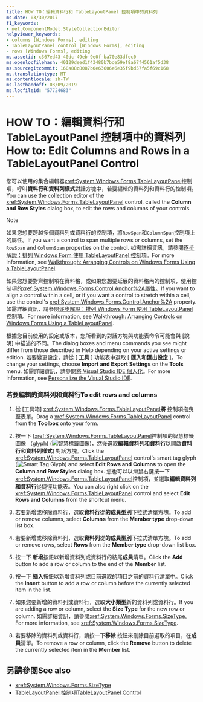 ```yaml
---
title: HOW TO：編輯資料行和 TableLayoutPanel 控制項中的資料列
ms.date: 03/30/2017
f1_keywords:
- net.ComponentModel.StyleCollectionEditor
helpviewer_keywords:
- columns [Windows Forms], editing
- TableLayoutPanel control [Windows Forms], editing
- rows [Windows Forms], editing
ms.assetid: c367ed43-40dc-49eb-9e0f-ba70e83dfec0
ms.openlocfilehash: 40129deed1f43480b7bde59ef8a67f4561af5d38
ms.sourcegitcommit: 160a88c8087b0e63606e6e35f9bd57fa5f69c168
ms.translationtype: MT
ms.contentlocale: zh-TW
ms.lasthandoff: 03/09/2019
ms.locfileid: "57724683"
---
```

# <a name="how-to-edit-columns-and-rows-in-a-tablelayoutpanel-control"></a><span data-ttu-id="782cb-102">HOW TO：編輯資料行和 TableLayoutPanel 控制項中的資料列</span><span class="sxs-lookup"><span data-stu-id="782cb-102">How to: Edit Columns and Rows in a TableLayoutPanel Control</span></span>
<span data-ttu-id="782cb-103">您可以使用的集合編輯器<xref:System.Windows.Forms.TableLayoutPanel>控制項，呼叫**資料行和資料列樣式**對話方塊中，若要編輯的資料列和資料行的控制項。</span><span class="sxs-lookup"><span data-stu-id="782cb-103">You can use the collection editor of the <xref:System.Windows.Forms.TableLayoutPanel> control, called the **Column and Row Styles** dialog box, to edit the rows and columns of your controls.</span></span>  
  
> [!NOTE]
>  <span data-ttu-id="782cb-104">如果您想要跨越多個資料列或資料行的控制項，將`RowSpan`和`ColumnSpan`控制項上的屬性。</span><span class="sxs-lookup"><span data-stu-id="782cb-104">If you want a control to span multiple rows or columns, set the `RowSpan` and `ColumnSpan` properties on the control.</span></span> <span data-ttu-id="782cb-105">如需詳細資訊，請參閱[逐步解說：排列 Windows Form 使用 TableLayoutPanel 控制項](walkthrough-arranging-controls-on-windows-forms-using-a-tablelayoutpanel.md)。</span><span class="sxs-lookup"><span data-stu-id="782cb-105">For more information, see [Walkthrough: Arranging Controls on Windows Forms Using a TableLayoutPanel](walkthrough-arranging-controls-on-windows-forms-using-a-tablelayoutpanel.md).</span></span>  
>   
>  <span data-ttu-id="782cb-106">如果您想要對齊控制項在資料格，或如果您想要延展的資料格內的控制項，使用控制項的<xref:System.Windows.Forms.Control.Anchor%2A>屬性。</span><span class="sxs-lookup"><span data-stu-id="782cb-106">If you want to align a control within a cell, or if you want a control to stretch within a cell, use the control's <xref:System.Windows.Forms.Control.Anchor%2A> property.</span></span> <span data-ttu-id="782cb-107">如需詳細資訊，請參閱[逐步解說：排列 Windows Form 使用 TableLayoutPanel 控制項](walkthrough-arranging-controls-on-windows-forms-using-a-tablelayoutpanel.md)。</span><span class="sxs-lookup"><span data-stu-id="782cb-107">For more information, see [Walkthrough: Arranging Controls on Windows Forms Using a TableLayoutPanel](walkthrough-arranging-controls-on-windows-forms-using-a-tablelayoutpanel.md).</span></span>  
>   
>  <span data-ttu-id="782cb-108">根據您目前使用的設定或版本，您所看到的對話方塊與功能表命令可能會與 [說明] 中描述的不同。</span><span class="sxs-lookup"><span data-stu-id="782cb-108">The dialog boxes and menu commands you see might differ from those described in Help depending on your active settings or edition.</span></span> <span data-ttu-id="782cb-109">若要變更設定，請從 [ **工具** ] 功能表中選取 [ **匯入和匯出設定** ]。</span><span class="sxs-lookup"><span data-stu-id="782cb-109">To change your settings, choose **Import and Export Settings** on the **Tools** menu.</span></span> <span data-ttu-id="782cb-110">如需詳細資訊，請參閱[將 Visual Studio IDE 個人化](/visualstudio/ide/personalizing-the-visual-studio-ide)。</span><span class="sxs-lookup"><span data-stu-id="782cb-110">For more information, see [Personalize the Visual Studio IDE](/visualstudio/ide/personalizing-the-visual-studio-ide).</span></span>  
  
### <a name="to-edit-rows-and-columns"></a><span data-ttu-id="782cb-111">若要編輯的資料列和資料行</span><span class="sxs-lookup"><span data-stu-id="782cb-111">To edit rows and columns</span></span>  
  
1.  <span data-ttu-id="782cb-112">從 [工具箱] <xref:System.Windows.Forms.TableLayoutPanel>**將** 控制項拖曳至表單。</span><span class="sxs-lookup"><span data-stu-id="782cb-112">Drag a <xref:System.Windows.Forms.TableLayoutPanel> control from the **Toolbox** onto your form.</span></span>  
  
2.  <span data-ttu-id="782cb-113">按一下 [<xref:System.Windows.Forms.TableLayoutPanel>控制項的智慧標籤圖像 （glyph) (![智慧標籤圖像](./media/vs-winformsmttagglyph.gif "VS_WinFormSmtTagGlyph"))，然後選取**編輯資料列和資料行**以開啟**資料行和資料列樣式**] 對話方塊。</span><span class="sxs-lookup"><span data-stu-id="782cb-113">Click the <xref:System.Windows.Forms.TableLayoutPanel> control's smart tag glyph (![Smart Tag Glyph](./media/vs-winformsmttagglyph.gif "VS_WinFormSmtTagGlyph")) and select **Edit Rows and Columns** to open the **Column and Row Styles** dialog box.</span></span> <span data-ttu-id="782cb-114">您也可以以滑鼠右鍵按一下<xref:System.Windows.Forms.TableLayoutPanel>控制項，並選取**編輯資料列和資料行**從捷徑功能表。</span><span class="sxs-lookup"><span data-stu-id="782cb-114">You can also right click on the <xref:System.Windows.Forms.TableLayoutPanel> control and select **Edit Rows and Columns** from the shortcut menu.</span></span>  
  
3.  <span data-ttu-id="782cb-115">若要新增或移除資料行，選取**資料行**從**的成員型別**下拉式清單方塊。</span><span class="sxs-lookup"><span data-stu-id="782cb-115">To add or remove columns, select **Columns** from the **Member type** drop-down list box.</span></span>  
  
4.  <span data-ttu-id="782cb-116">若要新增或移除資料列，選取**資料列**從**的成員型別**下拉式清單方塊。</span><span class="sxs-lookup"><span data-stu-id="782cb-116">To add or remove rows, select **Rows** from the **Member type** drop-down list box.</span></span>  
  
5.  <span data-ttu-id="782cb-117">按一下 **新增**按鈕以新增資料列或資料行的結尾**成員**清單。</span><span class="sxs-lookup"><span data-stu-id="782cb-117">Click the **Add** button to add a row or column to the end of the **Member** list.</span></span>  
  
6.  <span data-ttu-id="782cb-118">按一下 **插入**按鈕以新增資料列或目前選取的項目之前的資料行清單中。</span><span class="sxs-lookup"><span data-stu-id="782cb-118">Click the **Insert** button to add a row or column before the currently selected item in the list.</span></span>  
  
7.  <span data-ttu-id="782cb-119">如果您要新增的資料列或資料行，選取**大小類型**新的資料列或資料行。</span><span class="sxs-lookup"><span data-stu-id="782cb-119">If you are adding a row or column, select the **Size Type** for the new row or column.</span></span> <span data-ttu-id="782cb-120">如需詳細資訊，請參閱<xref:System.Windows.Forms.SizeType>。</span><span class="sxs-lookup"><span data-stu-id="782cb-120">For more information, see <xref:System.Windows.Forms.SizeType>.</span></span>  
  
8.  <span data-ttu-id="782cb-121">若要移除的資料列或資料行，請按一下**移除** 按鈕來刪除目前選取的項目，在**成員**清單。</span><span class="sxs-lookup"><span data-stu-id="782cb-121">To remove a row or column, click the **Remove** button to delete the currently selected item in the **Member** list.</span></span>  
  
## <a name="see-also"></a><span data-ttu-id="782cb-122">另請參閱</span><span class="sxs-lookup"><span data-stu-id="782cb-122">See also</span></span>
- <xref:System.Windows.Forms.SizeType>
- [<span data-ttu-id="782cb-123">TableLayoutPanel 控制項</span><span class="sxs-lookup"><span data-stu-id="782cb-123">TableLayoutPanel Control</span></span>](tablelayoutpanel-control-windows-forms.md)
